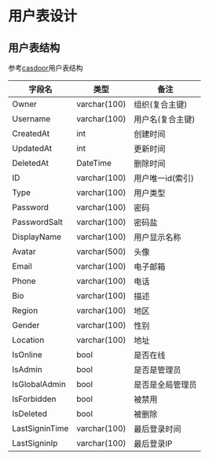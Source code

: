 # 用户表设计

## 用户表结构

参考[casdoor](https://casdoor.org/zh/)用户表结构

| 字段名         | 类型         | 备注             |
| -------------- | ------------ | ---------------- |
| Owner          | varchar(100) | 组织(复合主键)   |
| Username       | varchar(100) | 用户名(复合主键) |
| CreatedAt      | int          | 创建时间         |
| UpdatedAt      | int          | 更新时间         |
| DeletedAt      | DateTime     | 删除时间         |
| ID             | varchar(100) | 用户唯一id(索引) |
| Type           | varchar(100) | 用户类型         |
| Password       | varchar(100) | 密码             |
| PasswordSalt   | varchar(100) | 密码盐           |
| DisplayName    | varchar(100) | 用户显示名称     |
| Avatar         | varchar(500) | 头像             |
| Email          | varchar(100) | 电子邮箱         |
| Phone          | varchar(100) | 电话             |
| Bio            | varchar(100) | 描述             |
| Region         | varchar(100) | 地区             |
| Gender         | varchar(100) | 性别             |
| Location       | varchar(100) | 地址             |
| IsOnline       | bool         | 是否在线         |
| IsAdmin        | bool         | 是否是管理员     |
| IsGlobalAdmin  | bool         | 是否是全局管理员 |
| IsForbidden    | bool         | 被禁用           |
| IsDeleted      | bool         | 被删除           |
| LastSigninTime | varchar(100) | 最后登录时间     |
| LastSigninIp   | varchar(100) | 最后登录IP       |


